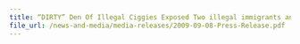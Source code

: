 ```yaml
---
title: “DIRTY” Den Of Illegal Ciggies Exposed Two illegal immigrants and Singaporean man jailed for hiding 400 cartons of duty-unpaid cigarettes and 14,160 sachets of chewing tobacco 
file_url: /news-and-media/media-releases/2009-09-08-Press-Release.pdf
---
```

